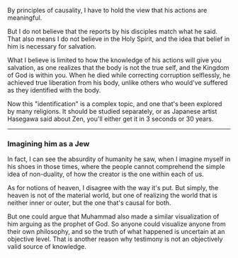 By principles of causality, I have to hold the view that his actions are meaningful.

But I do not believe that the reports by his disciples match what he said. That also means I do not believe in the Holy Spirit, and the idea that belief in him is necessary for salvation.

What I believe is limited to how the knowledge of his actions will give you salvation, as one realizes that the body is not the true self, and the Kingdom of God is within you. When he died while correcting corruption selflessly, he achieved true liberation from his body, unlike others who would've suffered as they identified with the body.

Now this "identification" is a complex topic, and one that's been explored by many religions. It should be studied separately, or as Japanese artist Hasegawa said about Zen, you'll either get it in 3 seconds or 30 years.

---
### Imagining him as a Jew

In fact, I can see the absurdity of humanity he saw, when I imagine myself in his shoes in those times, where the people cannot comprehend the simple idea of non-duality, of how the creator is the one within each of us.

As for notions of heaven, I disagree with the way it's put. But simply, the heaven is not of the material world, but one of realizing the world that is neither inner or outer, but the one that's causal for both.

But one could argue that Muhammad also made a similar visualization of him arguing as the prophet of God. So anyone could visualize anyone from their own philosophy, and so the truth of what happened is uncertain at an objective level. That is another reason why testimony is not an objectively valid source of knowledge.